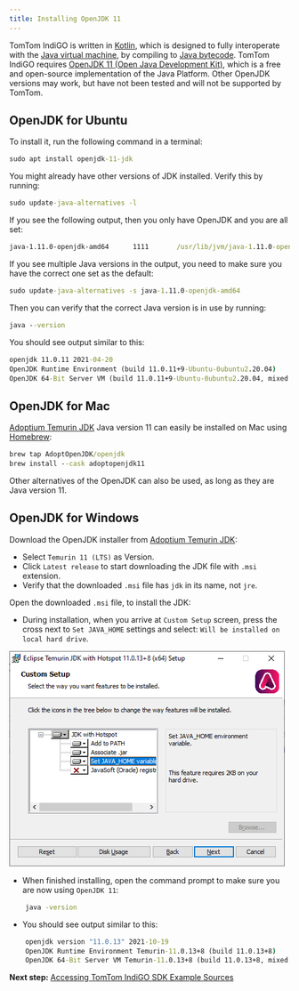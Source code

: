 ```yaml
---
title: Installing OpenJDK 11
---
```


TomTom IndiGO is written in 
[Kotlin](https://en.wikipedia.org/wiki/Kotlin_%28programming_language%29), which is designed to 
fully interoperate with the 
[Java virtual machine](https://en.wikipedia.org/wiki/Java_virtual_machine), by compiling to 
[Java bytecode](https://en.wikipedia.org/wiki/Java_bytecode). TomTom IndiGO requires
[OpenJDK 11 (Open Java Development Kit)](https://en.wikipedia.org/wiki/OpenJDK), which is a free 
and open-source implementation of the Java Platform. Other OpenJDK versions may work, but have not 
been tested and will not be supported by TomTom.

## OpenJDK for Ubuntu

To install it, run the following command in a terminal:

```cmd
sudo apt install openjdk-11-jdk
```

You might already have other versions of JDK installed. Verify this by running:

```cmd
sudo update-java-alternatives -l
```

If you see the following output, then you only have OpenJDK and you are all set:

```cmd
java-1.11.0-openjdk-amd64      1111       /usr/lib/jvm/java-1.11.0-openjdk-amd64
```

If you see multiple Java versions in the output, you need to make sure you have the correct one set
as the default:

```cmd
sudo update-java-alternatives -s java-1.11.0-openjdk-amd64
```

Then you can verify that the correct Java version is in use by running:

```cmd
java --version
```

You should see output similar to this:

```cmd
openjdk 11.0.11 2021-04-20
OpenJDK Runtime Environment (build 11.0.11+9-Ubuntu-0ubuntu2.20.04)
OpenJDK 64-Bit Server VM (build 11.0.11+9-Ubuntu-0ubuntu2.20.04, mixed mode, sharing)
```

## OpenJDK for Mac

[Adoptium Temurin JDK](https://adoptium.net/?variant=openjdk11) Java version 11 can easily be
installed on Mac using [Homebrew](https://brew.sh/):

```cmd
brew tap AdoptOpenJDK/openjdk
brew install --cask adoptopenjdk11
```

Other alternatives of the OpenJDK can also be used, as long as they are Java version 11.

## OpenJDK for Windows

Download the OpenJDK installer from
[Adoptium Temurin JDK](https://adoptium.net/?variant=openjdk11):

- Select `Temurin 11 (LTS)` as Version.
- Click `Latest release` to start downloading the JDK file with `.msi` extension.
- Verify that the downloaded `.msi` file has `jdk` in its name, not `jre`.

Open the downloaded `.msi` file, to install the JDK:

- During installation, when you arrive at `Custom Setup` screen, press the cross next to
  `Set JAVA_HOME` settings and select: `Will be installed on local hard drive`.

![Temurin JDK Set Java Home](images/temurin_jdk_set_java_home.png)

- When finished installing, open the command prompt to make sure you are now using `OpenJDK 11`:

```cmd
    java -version
```

- You should see output similar to this:

```cmd
    openjdk version "11.0.13" 2021-10-19
    OpenJDK Runtime Environment Temurin-11.0.13+8 (build 11.0.13+8)
    OpenJDK 64-Bit Server VM Temurin-11.0.13+8 (build 11.0.13+8, mixed mode)
```

__Next step:__ 
[Accessing TomTom IndiGO SDK Example Sources](/tomtom-indigo/documentation/getting-started/accessing-tomtom-indigo-sdk-example-sources)
